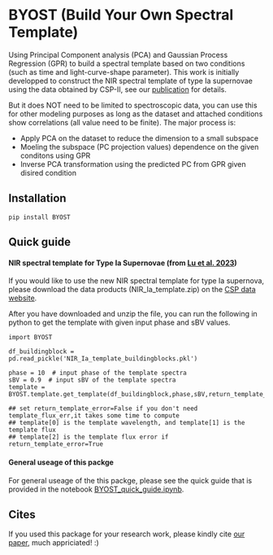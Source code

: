 # BYOST (Build Your Own Spectral Template)

Using Principal Component analysis (PCA) and Gaussian Process Regression (GPR) to build a spectral template based on two conditions (such as time and light-curve-shape parameter). 
This work is initially developped to construct the NIR spectral template of type Ia supernovae using the data obtained by CSP-II, see our [publication](https://ui.adsabs.harvard.edu/abs/2023ApJ...948...27L/abstract) for details. 

But it does NOT need to be limited to spectroscopic data, you can use this for other modeling purposes as long as the dataset and attached conditions show correlations (all value need to be finite).  The major process is:
- Apply PCA on the dataset to reduce the dimension to a small subspace
- Moeling the subspace (PC projection values) dependence on the given conditons using GPR 
- Inverse PCA transformation using the predicted PC from GPR given disired condition


## Installation
```
pip install BYOST
```

## Quick guide

#### NIR spectral template for Type Ia Supernovae (from [Lu et al. 2023](https://ui.adsabs.harvard.edu/abs/2023ApJ...948...27L/abstract))

If you would like to use the new NIR spectral template for type Ia supernova, please download the data products (NIR_Ia_template.zip) on the [CSP data website](https://csp.obs.carnegiescience.edu/data).

After you have downloaded and unzip the file, you can run the following in python to get the template with given input phase and sBV values. 

```
import BYOST

df_buildingblock = pd.read_pickle('NIR_Ia_template_buildingblocks.pkl')

phase = 10  # input phase of the template spectra
sBV = 0.9  # input sBV of the template spectra
template = BYOST.template.get_template(df_buildingblock,phase,sBV,return_template_error=True)

## set return_template_error=False if you don't need template_flux_err,it takes some time to compute
## template[0] is the template wavelength, and template[1] is the template flux
## template[2] is the template flux error if return_template_error=True 
```

#### General useage of this packge
For general useage of the this packge, please see the quick guide that is provided in the notebook [BYOST_quick_guide.ipynb](https://github.com/DeerWhale/BYOST/blob/main/BYOST_quick_guide.ipynb).

## Cites
If you used this package for your research work, please kindly cite [our paper](https://ui.adsabs.harvard.edu/abs/2023ApJ...948...27L/abstract), much appriciated! :)
